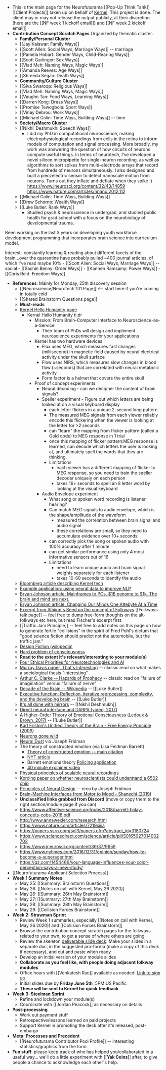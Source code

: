 - This is the main page for the Neurofuturama [[Pop-Up Think Tank]] [[Client Projects]] taken up on behalf of [Kernel](https://kernel.co). This project is done. The client may or may not release the output publicly, at their discretion (here are the [[NF week 1 kickoff email]]) and [[NF week 2 kickoff email]]
- **Contribution Concept Scratch Pages** Organized by thematic cluster. 
    - **Family/Personal Cluster**
    - [[Jay Kalawar: Family Ways]]
    - [[Scott Allen: Social Ways, Marriage Ways]] -- marriage
    - [[Pamela Hobart: Gender Ways, Child-Rearing Ways]]
    - [[Scott Garlinger: Sex Ways]]
    - [[Vlad Meh: Naming Ways, Magic Ways]]
    - [[Amanda Reeves: Age Ways]]
    - [[Shreeda Segan: Death Ways]]
    - **Community/Culture Cluster**
    - [[Siva Swaroop: Religious Ways]]
    - [[Vlad Meh: Naming Ways, Magic Ways]]
    - [[Vaughn Tan: Food Ways, Learning Ways]]
    - [[Darren Kong: Dress Ways]]
    - [[Promise Tewogbola: Sport Ways]]
    - [[Vinay Debrou: Work Ways]]
    - [[Michael Colin: Time Ways, Building Ways]] -- time 
    - **Society/Macro Cluster**
    - [[Nikhil Deshmukh: Speech Ways]]
        - I did my PhD in computational neuroscience, making electrophysiological recordings from cells in the retina to inform models of computation and signal processing. More broadly, my work was answering the question of how circuits of neurons compute useful things. In terms of neurotech, I've developed a novel silicon micropipette for single-neuron recording, as well as algorithms to sort spikes from multi-electrode arrays that record from hundreds of neurons simultaneously. I also designed and built a pieozelectric sensor to detect nanoscale motion from neurons. Turns out they inflate and deflate when they spike :)   
https://www.jneurosci.org/content/32/43/14859
https://www.nature.com/articles/nnano.2012.112
    - [[Michael Colin: Time Ways, Building Ways]]
    - [[Drew Schorno: Wealth Ways]]
    - [[Luke Butler: Rank Ways]]
        - Studied psych & neuroscience in undergrad, and studied public health for grad school with a focus on the neurobiology of developmental trauma. 

Been working on the last 3 years on developing youth workforce development programming that incorporates brain science into curriculum model. 

Interest- constantly learning & reading about different facets of the brain...over the quarantine have probably pulled ~400 journal articles, of which I've read maybe 10%
    - [[Scott Allen: Social Ways, Marriage Ways]] -- social
    - [[Sachin Benny: Order Ways]]
    - [[Kannen Ramsamy: Power Ways]]
    - [[Chris Reid: Freedom Ways]]
- **References**: Mainly for Monday, 25th discovery session
    - [[Neuroscience/Neurotech 101 Page]] <-- start here if you're coming in totally cold
    - [[Shared Brainstorm Questions page]]
    - **Must-reads**
    - [Kernel Hello Humanity page](https://www.kernel.co/hello-humanity) 
        - Kernel Hello Humanity tl;dr
            - Mission: From Brain-Computer Interface to Neuroscience-as-a-Service
                - Their team of PhDs will design and implement neuroscience experiments for your applications
            - Kernel has two hardware devices
                - Flux uses MEG, which measures fast changes (millisecond) in magnetic field caused by neural electrical activity under the skull surface
                - Flow uses NIRS, which measures slow changes in blood flow (~seconds) that are correlated with neural metabolic activity
                - Form factor is a helmet that covers the entire skull 
            - Proof of concept experiments 
                - Neural decoding - can we decipher the content of brain signals? 
                - Speller experiment - Figure out which letters are being looked at on a visual keyboard display 
                    - each letter flickers in a unique 2-second long pattern
                    - The measured MEG signals from each viewer reliably encode this flickering when the viewer is looking at the letter for >2 seconds 
                    - can "learn" the mapping from flicker pattern (called a Gold code) to MEG response in 1 trial 
                    - once this mapping of flicker pattern:MEG response is learned, can decode which letters the user is looking at, and ultimately spell the words that they are thinking. 
                    - Limitations 
                        - each viewer has a different mapping of flicker to MEG response, so you need to train the speller decoder uniquely on each person 
                        - takes 16+ seconds to spell an 8 letter word by looking at the visual keyboard 
                - Audio Envelope experiment 
                    - What song or spoken word recording is listener hearing? 
                    - Can match MEG signals to audio envelope, which is the shape/amplitude of the waveform
                        - measured the correlation between brain signal and audio signal
                        - these correlations are small, so they need to accumulate evidence over 10+ seconds 
                    - can correctly pick the song or spoken audio with 100% accuracy after 1 minute
                    - can get similar performance using only 4 most informative sensors out of 16 
                    - Limitations 
                        - need to learn unique audio and brain signal weights separately for each listener
                        - takes 10-60 seconds to identify the audio
    - [Bloomberg article describing Kernel tech](https://www.bloomberg.com/news/articles/2020-05-05/brain-startup-wants-to-read-your-mind-with-a-helmet)
    - [Example application: using neural data to improve NLP](https://docsend.com/view/xp7v8szpfi37tjf3)
    - [Bryan Johnson article: Mainframes to PCs. $1B genome to $1k. The brain and mind are next.](https://medium.com/future-literacy/mainframes-to-pcs-1b-genome-to-1k-the-brain-and-mind-are-next-ee7dc6c0f739)
    - [Bryan Johnson article: Changing Our Minds One Attebyte At a Time](https://medium.com/future-literacy/changing-our-minds-one-attebyte-at-a-time-764692703636)
    - [Excerpt from Albiion's Seed on the concept of Folkways](https://www.dropbox.com/s/65zb2jm7vclwq78/folkways.pdf?dl=0) [[Folkways talk page]] -- feel free to dump free-form thoughts on the alt-folkways etc here, but read Fischer's excerpt first.
    - [[Traffic Jam Principle]] -- feel free to add notes on this page on how to generate fertile "collisions" in the spirit of Fred Pohl's dictum that "good science fiction should predict not the automobile, but the traffic jam."
    - [Design Fiction (wikipedia)](https://en.wikipedia.org/wiki/Design_fiction)
    - [Hard problem of consciousness](https://en.wikipedia.org/wiki/Hard_problem_of_consciousness)
    - **Read to the extent it's relevant/interesting to your module(s)**
    - [Four Ethical Priorities for Neurotechnologies and AI](https://www.nature.com/articles/551159a)
    - [Murray Davis paper, That's Interesting](https://proseminarcrossnationalstudies.files.wordpress.com/2009/11/thatsinteresting_1971.pdf) -- classic read on what makes a sociological thesis "interesting"
    - [Arthur C. Clarke -- Hazards of Prophecy](http://www.sfcenter.ku.edu/Sci-Tech-Society/stored/futurists_hazards_of_prophecy.pdf) -- classic read on "failure of imagination" versus "failure of nerve"
    - [Decade of the Brain -- Wikipedia](https://en.wikipedia.org/wiki/Decade_of_the_Brain) -- [[Luke Butler]]
    - [Executive function: Reflection, iterative
reprocessing, complexity, and the
developing brain](https://www.sciencedirect.com/science/article/abs/pii/S0273229715000295) -- [[Luke Butler]]
    - [It's all done with mirrors](https://www.ncbi.nlm.nih.gov/pmc/articles/PMC4904333/) -- [[Nikhil Deshmukh]]
    - [Direct neural interface and DARPA (video, 2017)](https://www.youtube.com/watch?v=nvUHDK59Igw&feature=youtu.be)
    - [A Higher-Order Theory of Emotional Consciousness (Ledoux & Brown, 2017)](https://www.pnas.org/content/114/10/E2016) -- [[Luke Butler]]
    - [Karl Friston's Unified Theory of the Brain - Free Energy Principle (2009)](https://www.fil.ion.ucl.ac.uk/~karl/The%20free-energy%20principle%20-%20a%20rough%20guide%20to%20the%20brain.pdf)
    - [Neurons gone wild](https://meltingasphalt.com/neurons-gone-wild/)
    - [Neural Dust](https://www.youtube.com/watch?v=OrewLnbBMG4) via Joseph Fridman
    - The theory of constructed emotion (via Lisa Feldman Barrett)
        - [Theory of constructed emotion -- main citation](https://www.affective-science.org/pubs/2017/barrett-tce-scan-2017.pdf)
        - [NYT article](https://www.nytimes.com/2015/08/02/opinion/sunday/what-emotions-are-and-arent.html)
        - Barrett emotions theory [Policing application](https://www.frontiersin.org/articles/10.3389/fpsyg.2019.01946/full)
        - [40 minute explainer video](https://www.youtube.com/watch?v=0rbyC5m557I&feature=youtu.be)
    - [Physical principles of scalable neural recordings](https://arxiv.org/abs/1306.5709)
    - [Kording paper on whether neuroscientists could understand a 6502 chip](https://journals.plos.org/ploscompbiol/article?id=10.1371/journal.pcbi.1005268)
    - [Principles of Neural Design](https://mitpress.mit.edu/books/principles-neural-design) -- reco by Joseph Fridman
    - [Brain-Machine Interfaces from Motor to Mood - Shanechi (2019)](https://sci-hub.tw/https://www.nature.com/articles/s41593-019-0488-y)
    - **Unclassified links grabbed from Discord** (move or copy them to the right section/module page if you can)
    - https://www.affective-science.org/pubs/2018/barrett-finlay-concepts-cobs-2018.pdf
    - http://www.annawexler.com/research.html
    - https://www.nature.com/articles/7219xiiia
    - https://papers.ssrn.com/sol3/papers.cfm?abstract_id=3180724
    - https://www.sciencedirect.com/science/article/pii/S0165027014002702
    - https://www.jneurosci.org/content/36/37/9659
    - https://www.nytimes.com/2016/12/31/opinion/sunday/how-to-become-a-superager.html
    - https://qz.com/1454466/your-language-influences-your-color-perception-says-a-new-study/
- [[Neurofuturama Applicant Selection Process]]
- **Week 1 Summary Notes**
    - May 25: [[Summary: Brainstorm Questions]]
    - May 26: [[Notes on call with Kernel, May 26 2020]]
    - May 26: [[Summary: 26th May Brainstorm]]
    - May 27: [[Summary: 27th May Brainstorm]]
    - May 28: [[Summary: 28th May Brainstorm]]
    - May 29: [[Collision Forces Brainstorm]]
- **Week 2: Strawman Sprint**
    - Review Week 1 summaries, especially [[Notes on call with Kernel, May 26 2020]] and [[Collision Forces Brainstorm]]
    - Browse the contribution concept scratch pages for the folkways related to your own, to get a sense of where others are going
    - Review the skeleton [deliverable slide deck](https://docs.google.com/presentation/d/1CVZWUF-C7_b-dTZ3oiBYn3kE45CY6J3IEuEZO1TboEY/edit?usp=sharing): Make your slides in a separate doc, in the suggested pro-forma (make a copy of this deck if necessary), and cut and paste when ready
    - Develop an initial version of your module slides
    - **Collaborate as you feel like, with people doing adjacent folkway modules**
    - Office hours with [[Venkatesh Rao]] available as needed: [Link to sign up](https://calendly.com/ribbonfarm/yak-collective-office-hour-slot)
    - Initial slides due by **Friday June 5th**, 5PM US Pacific
    - **These will be sent to Kernel for quick feedback**
- **Week 3: Steelman Sprint**
    - Refine and lockdown your module(s)
    - Coordinate with [[Jordan Peacock]] as necessary on details
- **Post-processing**
    - Work out payment stuff
    - Retrospective/lessons learned on paid projects
    - Support Kernel in promoting the deck after it's released, post-embargo
- **Meta: Processes and Precedent**
    - [[Neurofuturama Contributor Pool Profile]] -- interesting statistics/graphics from the form
- **Fun stuff**: please keep track of who has helped you/collaborated in a useful way... we'll do a little experiment with [[**Yak Coins**]] after, to give people a chance to acknowledge each other's help.
